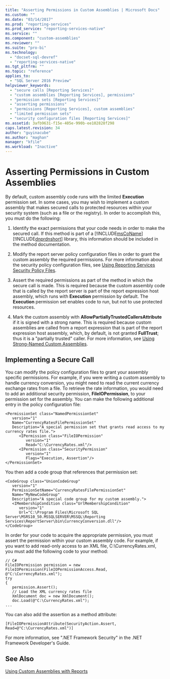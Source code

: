 ```yaml
---
title: "Asserting Permissions in Custom Assemblies | Microsoft Docs"
ms.custom: ""
ms.date: "03/14/2017"
ms.prod: "reporting-services"
ms.prod_service: "reporting-services-native"
ms.service: ""
ms.component: "custom-assemblies"
ms.reviewer: ""
ms.suite: "pro-bi"
ms.technology: 
  - "docset-sql-devref"
  - "reporting-services-native"
ms.tgt_pltfrm: ""
ms.topic: "reference"
applies_to: 
  - "SQL Server 2016 Preview"
helpviewer_keywords: 
  - "secure calls [Reporting Services]"
  - "custom assemblies [Reporting Services], permissions"
  - "permission sets [Reporting Services]"
  - "asserting permissions"
  - "permissions [Reporting Services], custom assemblies"
  - "limited permission sets"
  - "security configuration files [Reporting Services]"
ms.assetid: 3afb9631-f15e-405e-990b-ee102828f298
caps.latest.revision: 34
author: "guyinacube"
ms.author: "maghan"
manager: "kfile"
ms.workload: "Inactive"
---
```

# Asserting Permissions in Custom Assemblies
  By default, custom assembly code runs with the limited **Execution** permission set. In some cases, you may wish to implement a custom assembly that makes secured calls to protected resources within your security system (such as a file or the registry). In order to accomplish this, you must do the following:  
  
1.  Identify the exact permissions that your code needs in order to make the secured call. If this method is part of a [!INCLUDE[msCoName](../../includes/msconame-md.md)] [!INCLUDE[dnprdnshort](../../includes/dnprdnshort-md.md)] library, this information should be included in the method documentation.  
  
2.  Modify the report server policy configuration files in order to grant the custom assembly the required permissions. For more information about the security policy configuration files, see [Using Reporting Services Security Policy Files](../../reporting-services/extensions/secure-development/using-reporting-services-security-policy-files.md).  
  
3.  Assert the required permissions as part of the method in which the secure call is made. This is required because the custom assembly code that is called by the report server is part of the report expression host assembly, which runs with **Execution** permission by default. The **Execution** permission set enables code to run, but not to use protected resources.  
  
4.  Mark the custom assembly with **AllowPartiallyTrustedCallersAttribute** if it is signed with a strong name. This is required because custom assemblies are called from a report expression that is part of the report expression host assembly, which, by default, is not granted **FullTrust**; thus it is a "partially trusted" caller. For more information, see [Using Strong-Named Custom Assemblies](../../reporting-services/custom-assemblies/using-strong-named-custom-assemblies.md).  
  
## Implementing a Secure Call  
 You can modify the policy configuration files to grant your assembly specific permissions. For example, if you were writing a custom assembly to handle currency conversion, you might need to read the current currency exchange rates from a file. To retrieve the rate information, you would need to add an additional security permission, **FileIOPermission**, to your permission set for the assembly. You can make the following additional entry in the policy configuration file:  
  
```  
<PermissionSet class="NamedPermissionSet"  
   version="1"  
   Name="CurrencyRatesFilePermissionSet"  
   Description="A special permission set that grants read access to my currency rates file.">  
      <IPermission class="FileIOPermission"  
         version="1"  
         Read="C:\CurrencyRates.xml"/>  
      <IPermission class="SecurityPermission"  
         version="1"  
         Flags="Execution, Assertion"/>  
</PermissionSet>  
```  
  
 You then add a code group that references that permission set:  
  
```  
<CodeGroup class="UnionCodeGroup"  
   version="1"  
   PermissionSetName="CurrencyRatesFilePermissionSet"  
   Name="MyNewCodeGroup"  
   Description="A special code group for my custom assembly.">  
   <IMembershipCondition class="UrlMembershipCondition"  
      version="1"  
      Url="C:\Program Files\Microsoft SQL Server\MSRS10_50.MSSQLSERVER\MSSQL\Reporting Services\ReportServer\bin\CurrencyConversion.dll"/>  
</CodeGroup>  
```  
  
 In order for your code to acquire the appropriate permission, you must assert the permission within your custom assembly code. For example, if you want to add read-only access to an XML file, C:\CurrencyRates.xml, you must add the following code to your method:  
  
```  
// C#  
FileIOPermission permission = new FileIOPermission(FileIOPermissionAccess.Read, @"C:\CurrencyRates.xml");  
try  
{  
   permission.Assert();  
   // Load the XML currency rates file  
   XmlDocument doc = new XmlDocument();  
   doc.Load(@"C:\CurrencyRates.xml");  
...  
```  
  
 You can also add the assertion as a method attribute:  
  
```  
[FileIOPermissionAttribute(SecurityAction.Assert, Read=@"C:\CurrencyRates.xml")]  
```  
  
 For more information, see ".NET Framework Security" in the .NET Framework Developer's Guide.  
  
## See Also  
 [Using Custom Assemblies with Reports](../../reporting-services/custom-assemblies/using-custom-assemblies-with-reports.md)  
  
  
